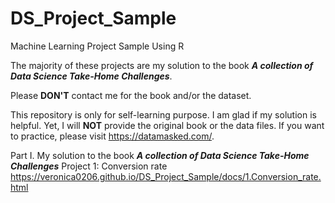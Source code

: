 # DS_Project_Sample
Machine Learning Project Sample Using R

The majority of these projects are my solution to the book ***A collection of Data Science Take-Home Challenges***.

Please **DON'T** contact me for the book and/or the dataset.

This repository is only for self-learning purpose. I am glad if my solution is helpful. Yet, I will **NOT** provide the original book or the data files. If you want to practice, please visit <https://datamasked.com/>.

Part I. My solution to the book ***A collection of Data Science Take-Home Challenges***
Project 1: Conversion rate <https://veronica0206.github.io/DS_Project_Sample/docs/1.Conversion_rate.html>
